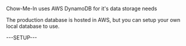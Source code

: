 Chow-Me-In uses AWS DynamoDB for it's data storage needs

The production database is hosted in AWS, but you can setup your own local database to use.

---SETUP---



